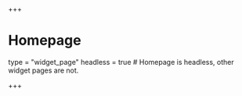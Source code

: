 +++
# Homepage
type = "widget_page"
headless = true  # Homepage is headless, other widget pages are not.

+++

